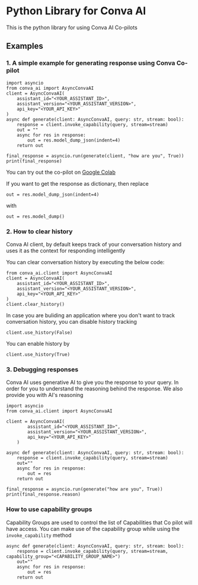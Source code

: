 # Python Library for Conva AI

This is the python library for using Conva AI Co-pilots

## Examples

### 1. A simple example for generating response using Conva Co-pilot
```
import asyncio
from conva_ai import AsyncConvaAI
client = AsyncConvaAI(
    assistant_id="<YOUR_ASSISTANT_ID>", 
    assistant_version="<YOUR_ASSISTANT_VERSION>", 
    api_key="<YOUR_API_KEY>"
)
async def generate(client: AsyncConvaAI, query: str, stream: bool):
    response = client.invoke_capability(query, stream=stream)
    out = ""
    async for res in response:
        out = res.model_dump_json(indent=4)
    return out

final_response = asyncio.run(generate(client, "how are you", True))
print(final_response)
```

You can try out the co-pilot on [Google Colab](https://colab.research.google.com/drive/1WtbARTRQ9wCvztrAQuEhQUvwImhtPZXd#scrollTo=ZSVBQsOelgfv)

If you want to get the response as dictionary, then replace
```
out = res.model_dump_json(indent=4)
```

with
```
out = res.model_dump()
```

### 2. How to clear history

Conva AI client, by default keeps track of your conversation history and uses it as the context for responding intelligently

You can clear conversation history by executing the below code:

```
from conva_ai.client import AsyncConvaAI
client = AsyncConvaAI(
    assistant_id="<YOUR_ASSISTANT_ID>", 
    assistant_version="<YOUR_ASSISTANT_VERSION>", 
    api_key="<YOUR_API_KEY>"
)
client.clear_history()
```

In case you are buliding an application where you don't want to track conversation history, you can disable history tracking

```
client.use_history(False)
```

You can enable history by

```
client.use_history(True)
```

### 3. Debugging responses

Conva AI uses generative AI to give you the response to your query. In order for you to understand the reasoning behind the response. We also provide you with AI's reasoning

```
import asyncio
from conva_ai.client import AsyncConvaAI

client = AsyncConvaAI(
        assistant_id="<YOUR_ASSISTANT_ID>", 
        assistant_version="<YOUR_ASSISTANT_VERSION>", 
        api_key="<YOUR_API_KEY>"
    )

async def generate(client: AsyncConvaAI, query: str, stream: bool):
    response = client.invoke_capability(query, stream=stream)
    out=""
    async for res in response:
        out = res
    return out

final_response = asyncio.run(generate("how are you", True))
print(final_response.reason)
```

### How to use capability groups

Capability Groups are used to control the list of Capabilities that Co pilot will have access. 
You can make use of the capability group while using the `invoke_capability` method

```
async def generate(client: AsyncConvaAI, query: str, stream: bool):
    response = client.invoke_capability(query, stream=stream, capability_group="<CAPABILITY_GROUP_NAME>")
    out=""
    async for res in response:
        out = res
    return out
```